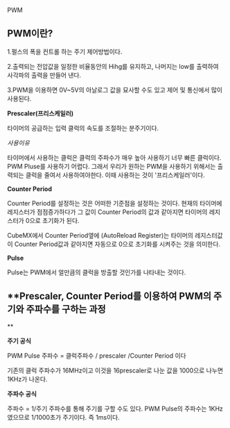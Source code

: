 ﻿PWM

## PWM이란?

1.펄스의 폭을 컨트롤 하는 주기 제어방법이다.

2.출력되는 전압값을 일정한 비율동안의 Hihg를 유지하고, 나머지는 low를 출력하여 사각파의 출력을 만들어 낸다.

3.PWM을 이용하면 0V~5V의 아날로그 값을 묘사할 수도 있고 제어 및 통신에서 많이 사용된다.

**Prescaler(프리스케일러)**

타이머의 공급하는 입력 클럭의 속도를 조절하는 분주기이다.

*사용이유*

타이머에서 사용하는 클럭은 클럭의 주파수가 매우 높아 사용하기 너무 빠른 클럭이다. PWM Pluse를 사용하기 어렵다. 그래서 우리가 원하는 PWM을 사용하기 위해서는 출력되는 클럭을 줄여서 사용하여야한다. 이때 사용하는 것이 '프리스케일러'이다.

**Counter Period**

Counter Period를 설정하는 것은 어떠한 기준점을 설정하는 것이다.
현재의 타이머에 레지스터가 점점증가하다가 그 값이 Counter Period의 값과 같아지면 타이머의 레지스터가 0으로 초기화가 된다.

CubeMX에서 Counter Period옆에 (AutoReload Register)는 타이머의 레지스터값이 Counter Period값과 같아지면 자동으로 0으로 초기화를 시켜주는 것을 의미한다.

**Pulse**

Pulse는 PWM에서 얼만큼의 클럭을 방출할 것인가를 나타내는 것이다. 



## **Prescaler, Counter Period를 이용하여 PWM의 주기와 주파수를 구하는 과정

**

**주기 공식**

PWM Pulse 주파수 = 클럭주파수 / prescaler /Counter Period 이다

기존의 클럭 주파수가 16MHz이고 이것을 16prescaler로 나눈 값을  1000으로 나누면 1KHz가 나온다.

**주파수 공식**

주파수 = 1/주기
주파수를 통해 주기를 구할 수도 있다.
PWM Pulse의 주파수는 1KHz였으므로 1/1000초가 주기이다. 즉 1ms이다.






